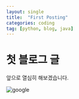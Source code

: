 ```yaml
---
layout: single
title:  "First Posting"
categories: coding
tag: [python, blog, java]
---
```


# 첫 블로그 글

앞으로 열심히 해보겠습니다.

![google]({{site.url}}/images/2023-08-22-first/google.png)
